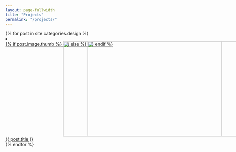 ```yaml
---
layout: page-fullwidth
title: "Projects"   
permalink: "/projects/"
---
```


<div class="medium-block-grid-3">
    {% for post in site.categories.design %}
        <li>
            <a href="{{ post.url }}">
                <div width="100%">
                    <div style="position:relative; display: block; padding-bottom: 56.2%;">
                        {% if post.image.thumb %}
                            <img style="position: absolute; object-fit: cover; width: 100%; height: 100%;" src="{{ site.urlimg }}{{ post.image.thumb }}" alt="">
                        {% else %}
                            <img style="position: absolute; object-fit: cover; width: 100%; height: 100%;" src="https://upload.wikimedia.org/wikipedia/commons/0/07/Emperor_Penguin_Manchot_empereur.jpg" alt="">
                        {% endif %}
                    </div>
                    {{ post.title }}
                </div>
            </a>
        </li>
    {% endfor %}
</div>


<!-- <div class="row">
    <div class="medium-4 columns ">
        <img src="{{ site.urlimg }}webdesign_screenshot_andersneu.jpg" alt="">
        <p>Website: <a href="https://andersneu.de/">andersneu.de</a></p>
    </div>

    <div class="medium-4 columns ">
        <img src="{{ site.urlimg }}webdesign_screenshot_mosonic.jpg" alt="">
        <p>Website: <a href="https://mosonic.net/">mosonic.net</a></p>
    </div>

    <div class="medium-4 columns ">
        <img src="{{ site.urlimg }}webdesign_screenshot_moritz_sauer.jpg" alt="">
        <p>Website: <a href="https://moritz.sauer.io/">Webdesign, SEO, Music</a></p>
    </div>
</div> -->

